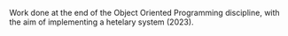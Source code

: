 
Work done at the end of the Object Oriented Programming discipline, with the aim of implementing a hetelary system (2023).
